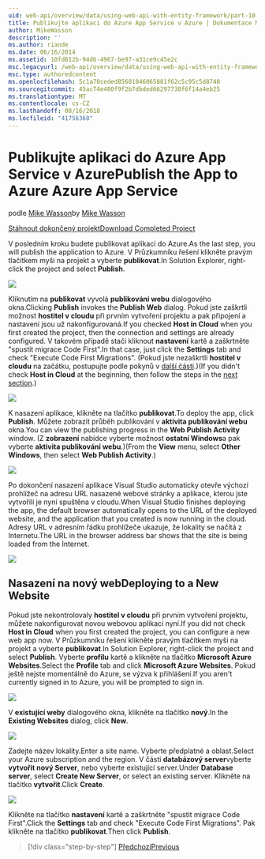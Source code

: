 ```yaml
---
uid: web-api/overview/data/using-web-api-with-entity-framework/part-10
title: Publikujte aplikaci do Azure App Service v Azure | Dokumentace Microsoftu
author: MikeWasson
description: ''
ms.author: riande
ms.date: 06/16/2014
ms.assetid: 10fd812b-94d6-4967-be97-a31ce9c45e2c
msc.legacyurl: /web-api/overview/data/using-web-api-with-entity-framework/part-10
msc.type: authoredcontent
ms.openlocfilehash: 5c1a70ceded85681046065881f62c5c95c5d8740
ms.sourcegitcommit: 45ac74e400f9f2b7dbded66297730f6f14a4eb25
ms.translationtype: MT
ms.contentlocale: cs-CZ
ms.lasthandoff: 08/16/2018
ms.locfileid: "41756368"
---
```

<a name="publish-the-app-to-azure-azure-app-service"></a><span data-ttu-id="4b36e-102">Publikujte aplikaci do Azure App Service v Azure</span><span class="sxs-lookup"><span data-stu-id="4b36e-102">Publish the App to Azure Azure App Service</span></span>
====================
<span data-ttu-id="4b36e-103">podle [Mike Wasson](https://github.com/MikeWasson)</span><span class="sxs-lookup"><span data-stu-id="4b36e-103">by [Mike Wasson](https://github.com/MikeWasson)</span></span>

[<span data-ttu-id="4b36e-104">Stáhnout dokončený projekt</span><span class="sxs-lookup"><span data-stu-id="4b36e-104">Download Completed Project</span></span>](https://github.com/MikeWasson/BookService)

<span data-ttu-id="4b36e-105">V posledním kroku budete publikovat aplikaci do Azure.</span><span class="sxs-lookup"><span data-stu-id="4b36e-105">As the last step, you will publish the application to Azure.</span></span> <span data-ttu-id="4b36e-106">V Průzkumníku řešení klikněte pravým tlačítkem myši na projekt a vyberte **publikovat**.</span><span class="sxs-lookup"><span data-stu-id="4b36e-106">In Solution Explorer, right-click the project and select **Publish**.</span></span>

![](part-10/_static/image1.png)

<span data-ttu-id="4b36e-107">Kliknutím na **publikovat** vyvolá **publikování webu** dialogového okna.</span><span class="sxs-lookup"><span data-stu-id="4b36e-107">Clicking **Publish** invokes the **Publish Web** dialog.</span></span> <span data-ttu-id="4b36e-108">Pokud jste zaškrtli možnost **hostitel v cloudu** při prvním vytvoření projektu a pak připojení a nastavení jsou už nakonfigurovaná.</span><span class="sxs-lookup"><span data-stu-id="4b36e-108">If you checked **Host in Cloud** when you first created the project, then the connection and settings are already configured.</span></span> <span data-ttu-id="4b36e-109">V takovém případě stačí kliknout **nastavení** kartě a zaškrtněte &quot;spustit migrace Code First&quot;.</span><span class="sxs-lookup"><span data-stu-id="4b36e-109">In that case, just click the **Settings** tab and check &quot;Execute Code First Migrations&quot;.</span></span> <span data-ttu-id="4b36e-110">(Pokud jste nezaškrtli **hostitel v cloudu** na začátku, postupujte podle pokynů v [další části](#new-website).)</span><span class="sxs-lookup"><span data-stu-id="4b36e-110">(If you didn't check **Host in Cloud** at the beginning, then follow the steps in the [next section](#new-website).)</span></span>

[![](part-10/_static/image3.png)](part-10/_static/image2.png)

<span data-ttu-id="4b36e-111">K nasazení aplikace, klikněte na tlačítko **publikovat**.</span><span class="sxs-lookup"><span data-stu-id="4b36e-111">To deploy the app, click **Publish**.</span></span> <span data-ttu-id="4b36e-112">Můžete zobrazit průběh publikování v **aktivita publikování webu** okna.</span><span class="sxs-lookup"><span data-stu-id="4b36e-112">You can view the publishing progress in the **Web Publish Activity** window.</span></span> <span data-ttu-id="4b36e-113">(Z **zobrazení** nabídce vyberte možnost **ostatní Windows**a pak vyberte **aktivita publikování webu**.)</span><span class="sxs-lookup"><span data-stu-id="4b36e-113">(From the **View** menu, select **Other Windows**, then select **Web Publish Activity**.)</span></span>

![](part-10/_static/image4.png)

<span data-ttu-id="4b36e-114">Po dokončení nasazení aplikace Visual Studio automaticky otevře výchozí prohlížeč na adresu URL nasazené webové stránky a aplikace, kterou jste vytvořili je nyní spuštěna v cloudu.</span><span class="sxs-lookup"><span data-stu-id="4b36e-114">When Visual Studio finishes deploying the app, the default browser automatically opens to the URL of the deployed website, and the application that you created is now running in the cloud.</span></span> <span data-ttu-id="4b36e-115">Adresy URL v adresním řádku prohlížeče ukazuje, že lokality se načítá z Internetu.</span><span class="sxs-lookup"><span data-stu-id="4b36e-115">The URL in the browser address bar shows that the site is being loaded from the Internet.</span></span>

[![](part-10/_static/image6.png)](part-10/_static/image5.png)

<a id="new-website"></a>
## <a name="deploying-to-a-new-website"></a><span data-ttu-id="4b36e-116">Nasazení na nový web</span><span class="sxs-lookup"><span data-stu-id="4b36e-116">Deploying to a New Website</span></span>

<span data-ttu-id="4b36e-117">Pokud jste nekontrolovaly **hostitel v cloudu** při prvním vytvoření projektu, můžete nakonfigurovat novou webovou aplikaci nyní.</span><span class="sxs-lookup"><span data-stu-id="4b36e-117">If you did not check **Host in Cloud** when you first created the project, you can configure a new web app now.</span></span> <span data-ttu-id="4b36e-118">V Průzkumníku řešení klikněte pravým tlačítkem myši na projekt a vyberte **publikovat**.</span><span class="sxs-lookup"><span data-stu-id="4b36e-118">In Solution Explorer, right-click the project and select **Publish**.</span></span> <span data-ttu-id="4b36e-119">Vyberte **profilu** kartě a klikněte na tlačítko **Microsoft Azure Websites**.</span><span class="sxs-lookup"><span data-stu-id="4b36e-119">Select the **Profile** tab and click **Microsoft Azure Websites**.</span></span> <span data-ttu-id="4b36e-120">Pokud ještě nejste momentálně do Azure, se výzva k přihlášení.</span><span class="sxs-lookup"><span data-stu-id="4b36e-120">If you aren't currently signed in to Azure, you will be prompted to sign in.</span></span>

[![](part-10/_static/image8.png)](part-10/_static/image7.png)

<span data-ttu-id="4b36e-121">V **existující weby** dialogového okna, klikněte na tlačítko **nový**.</span><span class="sxs-lookup"><span data-stu-id="4b36e-121">In the **Existing Websites** dialog, click **New**.</span></span>

![](part-10/_static/image9.png)

<span data-ttu-id="4b36e-122">Zadejte název lokality.</span><span class="sxs-lookup"><span data-stu-id="4b36e-122">Enter a site name.</span></span> <span data-ttu-id="4b36e-123">Vyberte předplatné a oblast.</span><span class="sxs-lookup"><span data-stu-id="4b36e-123">Select your Azure subscription and the region.</span></span> <span data-ttu-id="4b36e-124">V části **databázový server**vyberte **vytvořit nový Server**, nebo vyberte existující server.</span><span class="sxs-lookup"><span data-stu-id="4b36e-124">Under **Database server**, select **Create New Server**, or select an existing server.</span></span> <span data-ttu-id="4b36e-125">Klikněte na tlačítko **vytvořit**.</span><span class="sxs-lookup"><span data-stu-id="4b36e-125">Click **Create**.</span></span>

[![](part-10/_static/image11.png)](part-10/_static/image10.png)

<span data-ttu-id="4b36e-126">Klikněte na tlačítko **nastavení** kartě a zaškrtněte &quot;spustit migrace Code First&quot;.</span><span class="sxs-lookup"><span data-stu-id="4b36e-126">Click the **Settings** tab and check &quot;Execute Code First Migrations&quot;.</span></span> <span data-ttu-id="4b36e-127">Pak klikněte na tlačítko **publikovat**.</span><span class="sxs-lookup"><span data-stu-id="4b36e-127">Then click **Publish**.</span></span>

> [!div class="step-by-step"]
> [<span data-ttu-id="4b36e-128">Předchozí</span><span class="sxs-lookup"><span data-stu-id="4b36e-128">Previous</span></span>](part-9.md)
